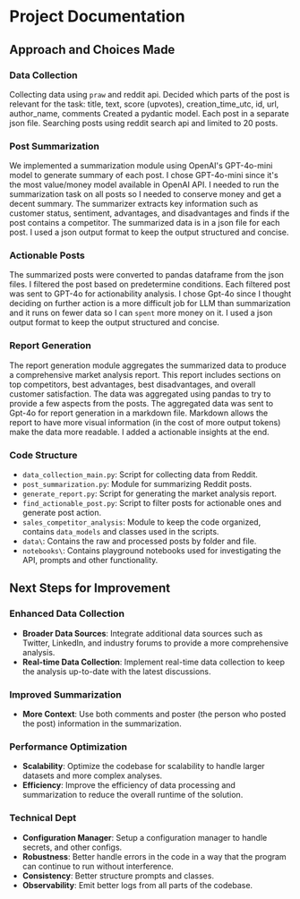 # Project Documentation

## Approach and Choices Made

### Data Collection
Collecting data using `praw` and reddit api.
Decided which parts of the post is relevant for the task: title, text, score (upvotes), creation_time_utc, id, url, author_name, comments
Created a pydantic model.
Each post in a separate json file.
Searching posts using reddit search api and limited to 20 posts.

### Post Summarization
We implemented a summarization module using OpenAI's GPT-4o-mini model to generate summary of each post. 
I chose GPT-4o-mini since it's the most value/money model available in OpenAI API.
I needed to run the summarization task on all posts so I needed to conserve money and get a decent summary.
The summarizer extracts key information such as customer status, sentiment, advantages, and disadvantages and finds if the post contains a competitor.
The summarized data is in a json file for each post.
I used a json output format to keep the output structured and concise.

### Actionable Posts
The summarized posts were converted to pandas dataframe from the json files.
I filtered the post based on predetermine conditions.
Each filtered post was sent to GPT-4o for actionability analysis.
I chose Gpt-4o since I thought deciding on further action is a more difficult job for LLM than summarization and it runs on fewer data so I can `spent` more money on it.
I used a json output format to keep the output structured and concise.

### Report Generation
The report generation module aggregates the summarized data to produce a comprehensive market analysis report. 
This report includes sections on top competitors, best advantages, best disadvantages, and overall customer satisfaction. 
The data was aggregated using pandas to try to provide a few aspects from the posts.
The aggregated data was sent to Gpt-4o for report generation in a markdown file.
Markdown allows the report to have more visual information (in the cost of more output tokens) make the data more readable.
I added a actionable insights at the end.

### Code Structure
- `data_collection_main.py`: Script for collecting data from Reddit.
- `post_summarization.py`: Module for summarizing Reddit posts.
- `generate_report.py`: Script for generating the market analysis report.
- `find_actionable_post.py`: Script to filter posts for actionable ones and generate post action.
- `sales_competitor_analysis`: Module to keep the code organized, contains `data_models` and classes used in the scripts.
- `data\`: Contains the raw and processed posts by folder and file.
- `notebooks\`: Contains playground notebooks used for investigating the API, prompts and other functionality.

## Next Steps for Improvement

### Enhanced Data Collection
- **Broader Data Sources**: Integrate additional data sources such as Twitter, LinkedIn, and industry forums to provide a more comprehensive analysis.
- **Real-time Data Collection**: Implement real-time data collection to keep the analysis up-to-date with the latest discussions.

### Improved Summarization
- **More Context**: Use both comments and poster (the person who posted the post) information in the summarization.

### Performance Optimization
- **Scalability**: Optimize the codebase for scalability to handle larger datasets and more complex analyses.
- **Efficiency**: Improve the efficiency of data processing and summarization to reduce the overall runtime of the solution.

### Technical Dept
- **Configuration Manager**: Setup a configuration manager to handle secrets, and other configs.
- **Robustness**: Better handle errors in the code in a way that the program can continue to run without interference.
- **Consistency**: Better structure prompts and classes.
- **Observability**: Emit better logs from all parts of the codebase.